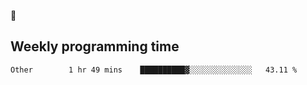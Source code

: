 🐸

## Weekly programming time
<!--START_SECTION:waka-->

```text
Other        1 hr 49 mins    ██████████▓░░░░░░░░░░░░░░   43.11 %
```

<!--END_SECTION:waka-->
